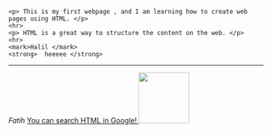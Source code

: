 <!DOCTYPE html>
<html>
<head>
    <meta charset="UTF-8">
    <meta name="viewport" content="width=device-width, initial-scale=1.0">
    <title>My First Page</title>

    
</head>
<body> 
    
    <p> This is my first webpage , and I am learning how to create web pages using HTML. </p>
    <hr>
    <p> HTML is a great way to structure the content on the web. </p>
    <hr>
    <mark>Halil </mark>
    <strong>  heeeee </strong>    
  <hr>
    <i>Fatih</i>
    <a href="http://www.google.com"> You can search HTML in Google! </a>
    <img src="me.jpg" width="100" height="100"itdh >
    
</body>
</html>
